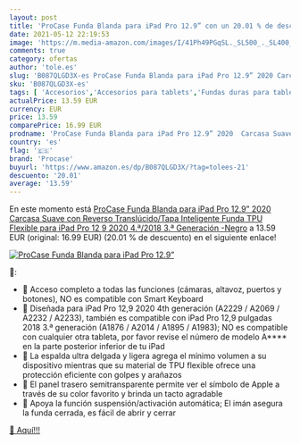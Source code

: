 ```yaml
---
layout: post
title: 'ProCase Funda Blanda para iPad Pro 12.9” con un 20.01 % de descuento'
date: 2021-05-12 22:19:53
image: 'https://m.media-amazon.com/images/I/41Ph49PGqSL._SL500_._SL400_.jpg'
comments: true
category: ofertas
author: 'tole.es'
slug: 'B087QLGD3X-es ProCase Funda Blanda para iPad Pro 12.9” 2020 Carcasa...'
sku: 'B087QLGD3X-es'
tags: [ 'Accesorios','Accesorios para tablets','Fundas duras para tablets','Fundas para tablets','Informática','ipad','procase', ]
actualPrice: 13.59 EUR
currency: EUR
price: 13.59
comparePrice: 16.99 EUR
prodname: 'ProCase Funda Blanda para iPad Pro 12.9” 2020  Carcasa Suave con Reverso Translúcido/Tapa Inteligente  Funda TPU Flexible para iPad Pro 12 9 2020 4.ª/2018 3.ª Generación -Negro'
country: 'es'
flag: '🇪🇸'
brand: 'Procase'
buyurl: 'https://www.amazon.es/dp/B087QLGD3X/?tag=tolees-21'
descuento: '20.01'
average: '13.59'
---
```


En este momento está [ProCase Funda Blanda para iPad Pro 12.9” 2020  Carcasa Suave con Reverso Translúcido/Tapa Inteligente  Funda TPU Flexible para iPad Pro 12 9 2020 4.ª/2018 3.ª Generación -Negro](https://www.amazon.es/dp/B087QLGD3X/?tag=tolees-21) a 13.59 EUR (original: 16.99 EUR) (20.01 %  de descuento) en el siguiente enlace!

[![ProCase Funda Blanda para iPad Pro 12.9”](https://m.media-amazon.com/images/I/41Ph49PGqSL._SL500_._SL400_.jpg)](https://www.amazon.es/dp/B087QLGD3X/?tag=tolees-21)

🔎:

- 🚩 Acceso completo a todas las funciones (cámaras, altavoz, puertos y botones), NO es compatible con Smart Keyboard
- 🚩 Diseñada para iPad Pro 12,9 2020 4th generación (A2229 / A2069 / A2232 / A2233), también es compatible con iPad Pro 12,9 pulgadas 2018 3.ª generación (A1876 / A2014 / A1895 / A1983); NO es compatible con cualquier otra tableta, por favor revise el número de modelo A**** en la parte posterior inferior de tu iPad
- 🚩 La espalda ultra delgada y ligera agrega el mínimo volumen a su dispositivo mientras que su material de TPU flexible ofrece una protección eficiente con golpes y arañazos
- 🚩 El panel trasero semitransparente permite ver el símbolo de Apple a través de su color favorito y brinda un tacto agradable
- 🚩 Apoya la función suspensión/activación automática; El imán asegura la funda cerrada, es fácil de abrir y cerrar

[🛒 Aquí!!!](https://www.amazon.es/dp/B087QLGD3X/?tag=tolees-21)
